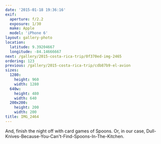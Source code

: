 ```yaml
---
date: '2015-01-18 19:36:16'
exif:
  aperture: f/2.2
  exposure: 1/30
  make: Apple
  model: 'iPhone 6'
layout: gallery-photo
location:
  latitude: 9.39204667
  longitude: -84.14666667
next: /gallery/2015-costa-rica-trip/0f370ed-img-2465
ordering: 123
previous: /gallery/2015-costa-rica-trip/cdb87b9-el-avion
sizes:
  1280:
    height: 960
    width: 1280
  640w:
    height: 480
    width: 640
  200x200:
    height: 200
    width: 200
title: IMG_2464
---
```


And, finish the night off with card games of Spoons. Or, in our case, Dull-Knives-Because-You-Can't-Find-Spoons-In-The-Kitchen.
